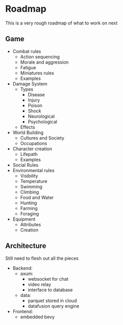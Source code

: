 # Roadmap

This is a very rough roadmap of what to work on next

## Game

- Combat rules
    - Action sequencing
    - Morale and aggression
    - Fatigue
    - Miniatures rules
    - Examples
- Damage System
    - Types
        - Disease
        - Injury
        - Poison
        - Shock
        - Neurological
        - Psychological
    - Effects
- World Building
    - Cultures and Society
    - Occupations
- Character creation
    - Lifepath
    - Examples
- Social Rules
- Environmental rules
    - Visibility
    - Temperature
    - Swimming
    - Climbing
    - Food and Water
    - Hunting
    - Farming
    - Foraging
- Equipment
    - Attributes
    - Creation


## Architecture

Still need to flesh out all  the pieces

- Backend:
    - axum: 
        - websocket for chat
        - video relay
        - interface to database
    - data:
        - parquet stored in cloud
        - datafusion query engine 
- Frontend:
    - embedded bevy
    